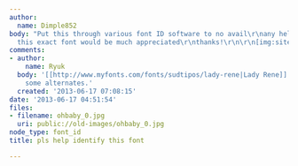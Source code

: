 ```yaml
---
author:
  name: Dimple852
body: "Put this through various font ID software to no avail\r\nany help locating
  this exact font would be much appreciated\r\nthanks!\r\n\r\n[img:sites/default/files/old-images/ohbaby_5043.jpg]"
comments:
- author:
    name: Ryuk
  body: '[[http://www.myfonts.com/fonts/sudtipos/lady-rene|Lady Rene]] probably using
    some alternates.'
  created: '2013-06-17 07:08:15'
date: '2013-06-17 04:51:54'
files:
- filename: ohbaby_0.jpg
  uri: public://old-images/ohbaby_0.jpg
node_type: font_id
title: pls help identify this font

---
```

